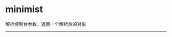 # minimist

解析控制台参数，返回一个解析后的对象

----------------------------------------------------

[minimist]: https://www.npmjs.com/package/minimist